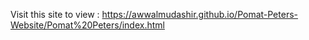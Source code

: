 Visit this site to view : https://awwalmudashir.github.io/Pomat-Peters-Website/Pomat%20Peters/index.html
